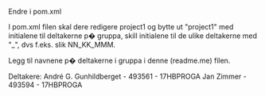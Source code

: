 Endre i pom.xml

I pom.xml filen skal dere redigere <artifactId>project1</artifactId> og bytte ut "project1" med initialene til deltakerne p� gruppa, skill initialene til de ulike deltakerne med "_", dvs f.eks. slik NN_KK_MMM.

Legg til navnene p� deltakerne i gruppa i denne (readme.me) filen.

Deltakere:
André G. Gunhildberget - 493561 - 17HBPROGA
Jan Zimmer - 493594 - 17HBPROGA